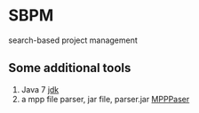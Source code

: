 # SBPM
search-based project management

## Some additional tools

1. Java 7 [jdk](http://www.oracle.com/technetwork/java/javase/downloads/jdk7-downloads-1880260.html)
2. a mpp file parser, jar file, parser.jar [MPPPaser](https://github.com/Jeanhwea/MPPPaser)
